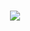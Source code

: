 <h1 align="center">
  <a href="https://git.io/typing-svg">
    <img src="https://readme-typing-svg.herokuapp.com/?lines=Hello,+There!+👋;This+is+Chetan+Sharma....;Nice+to+meet+you!&center=true&size=30">
  </a>
</h1>
